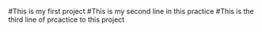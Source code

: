 #This is my first project
#This is my second line in this practice
#This is the third line of prcactice to this project
